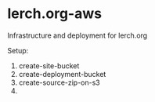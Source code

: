 # lerch.org-aws
Infrastructure and deployment for lerch.org

Setup:

1. create-site-bucket
2. create-deployment-bucket
3. create-source-zip-on-s3
4. 
